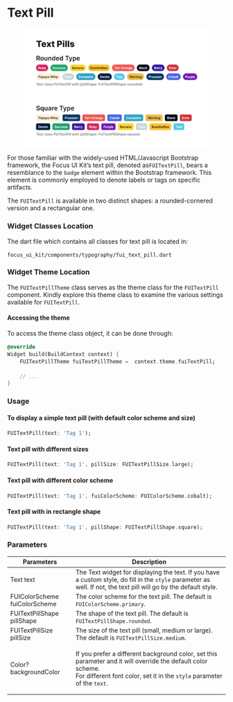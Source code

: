 # Text Pill

<figure><img src="../../../.gitbook/assets/textpill.jpg" alt=""><figcaption></figcaption></figure>

For those familiar with the widely-used HTML/Javascript Bootstrap framework, the Focus UI Kit’s text pill, denoted as`FUITextPill`, bears a resemblance to the `badge` element within the Bootstrap framework. This element is commonly employed to denote labels or tags on specific artifacts.

The `FUITextPill` is available in two distinct shapes: a rounded-cornered version and a rectangular one.

### Widget Classes Location

The dart file which contains all classes for text pill is located in:

```
focus_ui_kit/components/typography/fui_text_pill.dart
```

### Widget Theme Location

The `FUITextPillTheme` class serves as the theme class for the `FUITextPill` component. Kindly explore this theme class to examine the various settings available for `FUITextPill`.

#### Accessing the theme

To access the theme class object, it can be done through:

```dart
@override
Widget build(BuildContext context) {
    FUITextPillTheme fuiTextPillTheme =  context.theme.fuiTextPill;
    
    // ...
}
```

### Usage

#### To display a simple text pill (with default color scheme and size)

```dart
FUITextPill(text: 'Tag 1');
```

#### Text pill with different sizes

```dart
FUITextPill(text: 'Tag 1', pillSize: FUITextPillSize.large);
```

#### Text pill with different color scheme

```dart
FUITextPill(text: 'Tag 1', fuiColorScheme: FUIColorScheme.cobalt);
```

#### Text pill with in rectangle shape

```dart
FUITextPill(text: 'Tag 1', pillShape: FUITextPillShape.square);
```

### Parameters

| Parameters                    | Description                                                                                                                                                                                                            |
| ----------------------------- | ---------------------------------------------------------------------------------------------------------------------------------------------------------------------------------------------------------------------- |
| Text text                     | The Text widget for displaying the text. If you have a custom style, do fill in the `style` parameter as well. If not, the text pill will go by the default style.                                                     |
| FUIColorScheme fuiColorScheme | The color scheme for the text pill. The default is `FUIColorScheme.primary`.                                                                                                                                           |
| FUITextPillShape pillShape    | The shape of the text pill. The default is `FUITextPillShape.rounded`.                                                                                                                                                 |
| FUITextPillSize pillSize      | The size of the text pill (small, medium or large). The default is `FUITextPillSize.medium`.                                                                                                                           |
| Color? backgroundColor        | <p>If you prefer a different background color, set this parameter and it will override the default color scheme.<br>For different font color, set it in the <code>style</code> parameter of the <code>text</code>.</p> |
